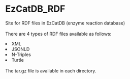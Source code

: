 # EzCatDB_RDF
Site for RDF files in EzCatDB (enzyme reaction database) <br>
<br>
 There are 4 types of RDF files available as follows:
   <li>XML</li>
   <li>JSONLD</li>
   <li>N-Triples</li>
   <li>Turtle</li>
  <br>
   The tar.gz file is available in each directory. <br>
